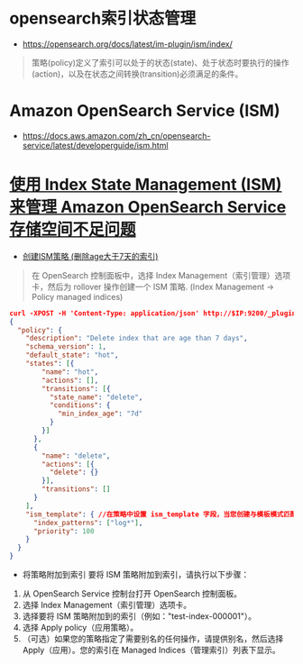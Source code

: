 # opensearch索引状态管理
* https://opensearch.org/docs/latest/im-plugin/ism/index/
>策略(policy)定义了索引可以处于的状态(state)、处于状态时要执行的操作(action)，以及在状态之间转换(transition)必须满足的条件。

# Amazon OpenSearch Service (ISM)
* https://docs.aws.amazon.com/zh_cn/opensearch-service/latest/developerguide/ism.html

# [使用 Index State Management (ISM) 来管理 Amazon OpenSearch Service 存储空间不足问题](https://aws.amazon.com/cn/premiumsupport/knowledge-center/opensearch-low-storage-ism/)
* [创建ISM策略 (删除age大于7天的索引)](https://opensearch.org/docs/latest/im-plugin/ism/policies/)
>在 OpenSearch 控制面板中，选择 Index Management（索引管理）选项卡，然后为 rollover 操作创建一个 ISM 策略. (Index Management -> Policy managed indices)
```json
curl -XPOST -H 'Content-Type: application/json' http://$IP:9200/_plugins/_ism/add/del-index-7d
{
  "policy": {
    "description": "Delete index that are age than 7 days",
    "schema_version": 1,
    "default_state": "hot",
    "states": [{
        "name": "hot",
        "actions": [],
        "transitions": [{
          "state_name": "delete",
          "conditions": {
            "min_index_age": "7d"
          }
        }]
      },
      {
        "name": "delete",
        "actions": [{
          "delete": {}
        }],
        "transitions": []
      }
    ],
    "ism_template": { //在策略中设置 ism_template 字段，当您创建与模板模式匹配的索引时，策略会自动附加到该索引。在此示例中，以 "log" 开头的名称创建的任何索引都会自动匹配 ISM 策略 
      "index_patterns": ["log*"],
      "priority": 100
    }
  }
}
```


* 将策略附加到索引
要将 ISM 策略附加到索引，请执行以下步骤：
1. 从 OpenSearch Service 控制台打开 OpenSearch 控制面板。
2. 选择 Index Management（索引管理）选项卡。
3. 选择要将 ISM 策略附加到的索引（例如："test-index-000001"）。
4. 选择 Apply policy（应用策略）。
5. （可选）如果您的策略指定了需要别名的任何操作，请提供别名，然后选择 Apply（应用）。您的索引在 Managed Indices（管理索引）列表下显示。

